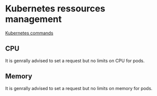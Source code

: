 # Kubernetes ressources management

[Kubernetes commands](./Kubernetes_commands.md)

## CPU

It is genrally advised to set a request but no limits on CPU for pods.

## Memory

It is genrally advised to set a request but no limits on memory for pods.
